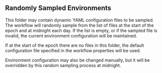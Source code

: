 ## Randomly Sampled Environments

This folder may contain dynamic YAML configuration files to be sampled. The workflow will randomly sample from the list of files at the start of the epoch and at midnight each day. If the list is empty, or if the sampled file is invalid, the current environment configuration will be maintained.

If at the start of the epoch there are no files in this folder, the default configuration file specified in the workflow properties will be used.

Environment configuration may also be changed manually, but it will be overridden by this random sampling process at midnight.